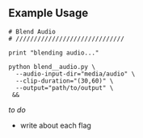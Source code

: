## Example Usage

```
# Blend Audio
# //////////////////////////////

print "blending audio..."

python blend__audio.py \
  --audio-input-dir="media/audio" \
  --clip-duration="(30,60)" \
  --output="path/to/output" \
 &&
 ```
 
*to do*
 - write about each flag
